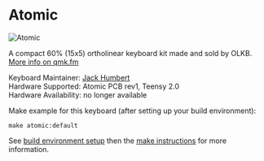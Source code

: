 Atomic
===

![Atomic](http://i.imgur.com/3gNDJAh.jpg)

A compact 60% (15x5) ortholinear keyboard kit made and sold by OLKB. [More info on qmk.fm](http://qmk.fm/atomic/)

Keyboard Maintainer: [Jack Humbert](https://github.com/jackhumbert)  
Hardware Supported: Atomic PCB rev1, Teensy 2.0  
Hardware Availability: no longer available

Make example for this keyboard (after setting up your build environment):

    make atomic:default

See [build environment setup](https://docs.qmk.fm/#/getting_started_build_tools) then the [make instructions](https://docs.qmk.fm/#/getting_started_make_guide) for more information.